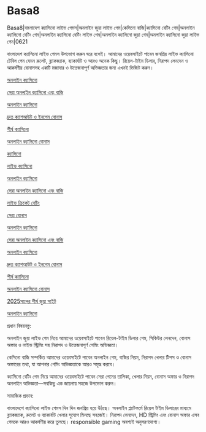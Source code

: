# Basa8
Basa8|বাংলাদেশ ক্যাসিনো লাইভ গেমস|অনলাইন জুয়া লাইভ গেম|কেসিনো বাজি|ক্যাসিনো বেটিং গেম|অনলাইন ক্যাসিনো বেটিং গেম|অনলাইন ক্যাসিনো বেটিং লাইভ গেম|অনলাইন ক্যাসিনো জুয়া গেম|অনলাইন ক্যাসিনো জুয়া লাইভ গেম|0621

বাংলাদেশ ক্যাসিনো লাইভ গেমস উপভোগ করুন ঘরে বসেই। আমাদের ওয়েবসাইটে পাবেন জনপ্রিয় লাইভ ক্যাসিনো টেবিল গেম যেমন রুলেট, ব্ল্যাকজ্যাক, ব্যাকার্যাট ও আরও অনেক কিছু। রিয়েল-টাইম ডিলার, নিরাপদ লেনদেন ও আকর্ষণীয় বোনাসসহ একটি মজাদার ও উত্তেজনাপূর্ণ অভিজ্ঞতার জন্য এখনই ভিজিট করুন।

<a href="https://basa8hub.com/">অনলাইন ক্যাসিনো</a>

<a href="https://basa8hub.net/">সেরা অনলাইন ক্যাসিনো এবং বাজি</a>

<a href="https://basa8sx.com/">অনলাইন ক্যাসিনো</a>

<a href="https://basa8sx.net/">দ্রুত ক্যাশআউট ও ইনগেম বোনাস</a>

<a href="https://basa8wap.net/">শীর্ষ ক্যাসিনো</a>

<a href="https://basa8wap.com/">অনলাইন ক্যাসিনো বোনাস</a>

<a href="https://basa8live.com/">ক্যাসিনো</a>

<a href="https://basa8live.net/">লাইভ ক্যাসিনো</a>

<a href="https://basa8hub.com/">অনলাইন ক্যাসিনো</a>

<a href="https://basa8hub.net/">সেরা অনলাইন ক্যাসিনো এবং বাজি</a>

<a href="https://basa8uk.com/">লাইভ ক্রিকেট বেটিং</a>

<a href="https://basa8uk.net/">সেরা বোনাস</a>

<a href="https://basa8hub.com/">অনলাইন ক্যাসিনো</a>

<a href="https://basa8hub.net/">সেরা অনলাইন ক্যাসিনো এবং বাজি</a>

<a href="https://basa8sx.com/">অনলাইন ক্যাসিনো</a>

<a href="https://basa8sx.net/">দ্রুত ক্যাশআউট ও ইনগেম বোনাস</a>

<a href="https://basa8wap.net/">শীর্ষ ক্যাসিনো</a>

<a href="https://basa8wap.com/">অনলাইন ক্যাসিনো বোনাস</a>

<a href="https://basa8now.com/">2025সালের শীর্ষ জুয়া সাইট</a>

<a href="https://basa8now.net/">অনলাইন ক্যাসিনো </a>

প্রধান বিষয়বস্তু:

অনলাইন জুয়া লাইভ গেম নিয়ে আমাদের ওয়েবসাইটে পাবেন রিয়েল-টাইম ডিলার গেম, সিকিউর লেনদেন, বোনাস অফার ও লাইভ স্ট্রিমিং সহ নিরাপদ ও উত্তেজনাপূর্ণ গেমিং অভিজ্ঞতা।

কেসিনো বাজি সম্পর্কিত আমাদের ওয়েবসাইটে পাবেন অনলাইন গেম, বাজির নিয়ম, নিরাপদ খেলার টিপস ও বোনাস অফারের তথ্য, যা আপনার গেমিং অভিজ্ঞতাকে আরও সমৃদ্ধ করবে।

ক্যাসিনো বেটিং গেম নিয়ে আমাদের ওয়েবসাইটে পাবেন সেরা গেমের তালিকা, খেলার নিয়ম, বোনাস অফার ও নিরাপদ অনলাইন অভিজ্ঞতা—সবকিছু এক জায়গায় সহজে উপভোগ করুন।

সামাজিক প্রভাব:

বাংলাদেশে ক্যাসিনো লাইভ গেমস দিন দিন জনপ্রিয় হয়ে উঠছে। অনলাইন প্ল্যাটফর্মে রিয়েল টাইম ডিলারের মাধ্যমে ব্ল্যাকজ্যাক, রুলেট ও ব্যাকার্যাট খেলার সুযোগ মিলছে সহজেই। নিরাপদ লেনদেন, HD স্ট্রিমিং এবং বোনাস অফার এসব গেমকে আরও আকর্ষণীয় করে তুলছে। responsible gaming অবশ্যই অনুসরণযোগ্য।
